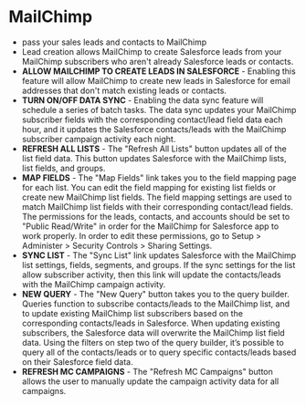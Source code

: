 # MailChimp
* pass your sales leads and contacts to MailChimp
* Lead creation allows MailChimp to create Salesforce leads from your MailChimp subscribers who aren't already Salesforce leads or contacts.
* <b>ALLOW MAILCHIMP TO CREATE LEADS IN SALESFORCE</b> - Enabling this feature will allow MailChimp to create new leads in Salesforce for email addresses that don't match existing leads or contacts.
* <b>TURN ON/OFF DATA SYNC</b> - Enabling the data sync feature will schedule a series of batch tasks. The data sync updates your MailChimp subscriber fields with the corresponding contact/lead field data each hour, and it updates the Salesforce contacts/leads with the MailChimp subscriber campaign activity each night.
* <b>REFRESH ALL LISTS</b> - The "Refresh All Lists" button updates all of the list field data. This button updates Salesforce with the MailChimp lists, list fields, and groups.
* <b>MAP FIELDS</b> - The "Map Fields" link takes you to the field mapping page for each list. You can edit the field mapping for existing list fields or create new MailChimp list fields. The field mapping settings are used to match MailChimp list fields with their corresponding contact/lead fields.  The permissions for the leads, contacts, and accounts should be set to "Public Read/Write" in order for the MailChimp for Salesforce app to work properly. In order to edit these permissions, go to Setup > Administer > Security Controls > Sharing Settings.
* <b>SYNC LIST</b> - The "Sync List" link updates Salesforce with the MailChimp list settings, fields, segments, and groups. If the sync settings for the list allow subscriber activity, then this link will update the contacts/leads with the MailChimp campaign activity.
* <b>NEW QUERY</b> - The "New Query" button takes you to the query builder. Queries function to subscribe contacts/leads to the MailChimp list, and to update existing MailChimp list subscribers based on the corresponding contacts/leads in Salesforce. When updating existing subscribers, the Salesforce data will overwrite the MailChimp list field data. Using the filters on step two of the query builder, it’s possible to query all of the contacts/leads or to query specific contacts/leads based on their Salesforce field data.
* <b>REFRESH MC CAMPAIGNS</b> - The "Refresh MC Campaigns" button allows the user to manually update the campaign activity data for all campaigns.
